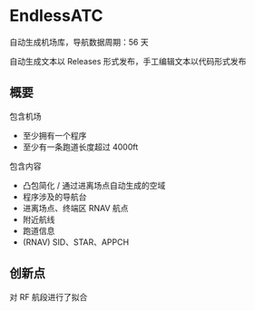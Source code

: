 # EndlessATC

自动生成机场库，导航数据周期：56 天

自动生成文本以 Releases 形式发布，手工编辑文本以代码形式发布

## 概要

包含机场

- 至少拥有一个程序
- 至少有一条跑道长度超过 4000ft

包含内容

- 凸包简化 / 通过进离场点自动生成的空域
- 程序涉及的导航台
- 进离场点、终端区 RNAV 航点
- 附近航线
- 跑道信息 
- (RNAV) SID、STAR、APPCH

## 创新点

对 RF 航段进行了拟合